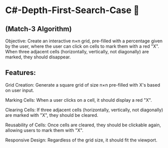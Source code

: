 # C#-Depth-First-Search-Case 👾 
## (Match-3 Algorithm)

Objective: Create an interactive  n×n grid, pre-filled with a percentage given by the user, where the user can click on cells to mark them with a red "X". When three adjacent cells (horizontally, vertically, not diagonally) are marked, they should disappear.

## Features:

Grid Creation: Generate a square grid of size n×n pre-filled with X's based on user input.

Marking Cells: When a user clicks on a cell, it should display a red "X".

Clearing Cells: If three adjacent cells (horizontally, vertically, not diagonally) are marked with "X", they should be cleared.

Reusability of Cells: Once cells are cleared, they should be clickable again, allowing users to mark them with "X".

Responsive Design: Regardless of the grid size, it should fit the viewport.
